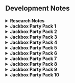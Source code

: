 ## Development Notes
<details>
<summary><b>Research Notes</b></summary>
  <h3>File type: <code>.jet</code></h3>
  <ul>
    <li>
      All Jackbox games seem to have files formatted as JSON data with the extension <code>.jet</code>. This file extension is exclusive to Jackbox games and isn't seen in use anywhere else in any current or past software according to Wikipedia and ChatGPT.
    </li>
    <li>
      Every <code>.jet</code> file controls critical information in-game regarding what's displayed, what audio files get played, and what attributes each player in the game may have such as <code>{alive: false}</code> for when you've died in Trivia Murder Party.
    </li>
    <li>
      Mods that do not edit <code>.jet</code> files are more invasive and complex to create but can result in far more freedom compared to what you can achieve otherwise.
    </li>
  </ul>
  <h3>General Information</h3>
    <ul>
      <li>Jackbox games are all built and packaged using Autodesk's gaming oriented platform called <code>Autodesk Scaleform</code> which means their games come with very limited mod support, as most of the game's assets and files are inaccessible (with some exceptions).
      </li>
      <li>
        Jackbox games also seem to use a middleware called <code>CRIWARE</code> which is very likely what they use to host their servers and make API calls so players can play via the internet using a four-letter code.
      </li>
  </ul>
</details>

<details>
  <summary><b>Jackbox Party Pack 1</b></summary>
  <br>
  <details>
  <summary>Drawful</summary>
  Notes on how to mod this game go here
  </details>
    
  * * *
  
  <details>
  <summary>FibbageXL</summary>
  Notes on how to mod this game go here
  </details>
    
  * * *
  
  <details>
  <summary>Lie Swatter</summary>
  Notes on how to mod this game go here
  </details>
    
  * * *
  
  <details>
  <summary>Word Spud</summary>
  Notes on how to mod this game go here
  </details>
    
  * * *
  
  <details>
  <summary>You don't know Jack</summary>
  Notes on how to mod this game go here
  </details>
    
  * * *
  
</details>
<details>
<summary><b>Jackbox Party Pack 2</b></summary>
  <br>
  <details>
  <summary>Bidiots</summary>
  Notes on how to mod this game go here
  </details>
    
  * * *
  
  <details>
  <summary>Earwax</summary>
  <h2>Mod - Custom Audio Files</h2>
  <b>Step 1:</b>
  <p>Get the earwax directory from the user's game.</p>
  <blockquote><b>Note:</b> Jackbox games can be downloaded from Steam or downloaded separately so do not use a static path. Make sure to provide a window that allows the user to choose the folder where their game is located.</blockquote>
  <b>Step 2:</b>
  <p>Get the input audio files (.ogg) from the user's system.</p>
  <b>Step 3:</b>
  <ul>
  <li>
    Generate copies of the user-provided .ogg files with their file names changed to unique ID numbers between <code>20000</code> and <code>50000</code>. Place these new files under <code>../Earwax/content/EarwaxAudio/Audio</code>. Numbers outside of the given range are reserved by other audio files within the game and should be avoided to prevent crashes.
  </li>
  <li>
    The <code>.jet</code> file <u>must be prettified</u> in JSON format before appending any information to it or the entire file will be deleted during any attempts to edit it since it's minified on one line by default. There are plenty of functions in Python, JavaScript, etc. that can automate the prettification for you to make this step easier.
  </li>
  <li>
    Append the appropriate data for each new .ogg file to the <code>EarwaxAudio.jet</code> file inside the Spectrum folder. This is located one folder deep into the game's directory: <code>../Earwax/content/EarwaxAudio/Spectrum</code>
  </li>
  <li>
    Start the game and see if your new sounds worked. You can temporarily remove the game's sounds and only play your own by editing the <code>EarwaxAudio.jet</code> file and deleting any entries that aren't yours. Please note that you must leave at least 5 sounds per player in the <code>EarwaxAudio.jet</code> file or the game will crash.
  </li>
  </ul>
  <h2>Mod - Custom Voice Prompts</h2>
  <code>This is still being researched.</code>
  <br>
  <br>
  </details>
    
  * * *
  
  <details>
  <summary>Bomb Corp.</summary>
  Notes on how to mod this game go here
  </details>
    
  * * *
  
  <details>
  <summary>Fibbage 2</summary>
  Notes on how to mod this game go here
  </details>
    
  * * *
  
  <details>
  <summary>QuiplashXL</summary>
  Notes on how to mod this game go here
  </details>
    
  * * *
  
</details>
<details>
<summary><b>Jackbox Party Pack 3</b></summary>
  <br>
  <details>
  <summary>Fakin' It</summary>
  Notes on how to mod this game go here
  </details>
    
  * * *
  
  <details>
  <summary>Guesspionage</summary>
  Notes on how to mod this game go here
  </details>
    
  * * *
  
  <details>
  <summary>Quiplash 2</summary>
  Notes on how to mod this game go here
  </details>
    
  * * *
  
  <details>
  <summary>Tee K.O.</summary>
  Notes on how to mod this game go here
  </details>
    
  * * *
  
  <details>
  <summary>Trivia Murder Party</summary>
  Notes on how to mod this game go here
  </details>
    
  * * *
  
</details>
<details>
<summary><b>Jackbox Party Pack 4</b></summary>
  <br>
  <details>
  <summary>Bracketeering</summary>
  Notes on how to mod this game go here
  </details>
    
  * * *
  
  <details>
  <summary>Civic Doodle</summary>
  Notes on how to mod this game go here
  </details>
    
  * * *
  
  <details>
  <summary>Fibbage 3</summary>
  Notes on how to mod this game go here
  </details>
    
  * * *
  
  <details>
  <summary>Monster Seeking Monster</summary>
  Notes on how to mod this game go here
  </details>
    
  * * *
  
  <details>
  <summary>Survive the Internet</summary>
  Notes on how to mod this game go here
  </details>
    
  * * *
  
</details>
<details>
<summary><b>Jackbox Party Pack 5</b></summary>
  <br>
  <details>
  <summary>Mad Verse City</summary>
  Notes on how to mod this game go here
  </details>
    
  * * *
  
  <details>
  <summary>Patently Stupid</summary>
  Notes on how to mod this game go here
  </details>
    
  * * *
  
  <details>
  <summary>Split the Room</summary>
  Notes on how to mod this game go here
  </details>
    
  * * *
  
  <details>
  <summary>You Don't Know Jack</summary>
  Notes on how to mod this game go here
  </details>
    
  * * *
  
  <details>
  <summary>Zeeple Dome</summary>
  Notes on how to mod this game go here
  </details>
    
  * * *
  
</details>
<details>
<summary><b>Jackbox Party Pack 6</b></summary>
  <br>
  <details>
  <summary>Dictionarium</summary>
  Notes on how to mod this game go here
  </details>
    
  * * *
  
  <details>
  <summary>Joke Boat</summary>
  Notes on how to mod this game go here
  </details>
    
  * * *
  
  <details>
  <summary>Push the Button</summary>
  Notes on how to mod this game go here
  </details>
    
  * * *
  
  <details>
  <summary>Role Models</summary>
  Notes on how to mod this game go here
  </details>
    
  * * *
  
  <details>
  <summary>Trivia Murder Party 2</summary>
  Notes on how to mod this game go here
  </details>
    
  * * *
  
</details>
<details>
<summary><b>Jackbox Party Pack 7</b></summary>
  <br>
  <details>
  <summary>Blather Round</summary>
  Notes on how to mod this game go here
  </details>
    
  * * *
  
  <details>
  <summary>Champ'd Up</summary>
  Notes on how to mod this game go here
  </details>
    
  * * *
  
  <details>
  <summary>Devils and the Details</summary>
  Notes on how to mod this game go here
  </details>
    
  * * *
  
  <details>
  <summary>Quiplash 3</summary>
  Notes on how to mod this game go here
  </details>
    
  * * *
  
  <details>
  <summary>Talking Points</summary>
  Notes on how to mod this game go here
  </details>
    
  * * *
  
</details>
<details>
<summary><b>Jackbox Party Pack 8</b></summary>
  <br>
  <details>
  <summary>Drawful Animate</summary>
  Notes on how to mod this game go here
  </details>
    
  * * *
  
  <details>
  <summary>Job Job</summary>
  Notes on how to mod this game go here
  </details>
    
  * * *
  
  <details>
  <summary>Poll Mine</summary>
  Notes on how to mod this game go here
  </details>
    
  * * *
  
  <details>
  <summary>The Wheel of Enormous Proportions</summary>
  Notes on how to mod this game go here
  </details>
    
  * * *
  
  <details>
  <summary>Weapons Drawn</summary>
  Notes on how to mod this game go here
  </details>
    
  * * *
  
</details>
<details>
<summary><b>Jackbox Party Pack 9</b></summary>
  <br>
  <details>
  <summary>Fibbage 4</summary>
  Notes on how to mod this game go here
  </details>
    
  * * *
  
  <details>
  <summary>Junktopia</summary>
  Notes on how to mod this game go here
  </details>
    
  * * *
  
  <details>
  <summary>Nonsensory</summary>
  Notes on how to mod this game go here
  </details>
    
  * * *
  
  <details>
  <summary>Quixort</summary>
  Notes on how to mod this game go here
  </details>
    
  * * *
  
  <details>
  <summary>Roomerang</summary>
  Notes on how to mod this game go here
  </details>
    
  * * *
  
</details>
<details>
<summary><b>Jackbox Party Pack 10</b></summary>
  <br>
  <details>
  <summary>Bidiots</summary>
  Notes on how to mod this game go here
  </details>
    
  * * *
  
  <details>
  <summary>Bidiots</summary>
  Notes on how to mod this game go here
  </details>
    
  * * *
  
  <details>
  <summary>Bidiots</summary>
  Notes on how to mod this game go here
  </details>
    
  * * *
  
  <details>
  <summary>Bidiots</summary>
  Notes on how to mod this game go here
  </details>
    
  * * *
  
  <details>
  <summary>Bidiots</summary>
  Notes on how to mod this game go here
  </details>
    
  * * *
  
</details>
